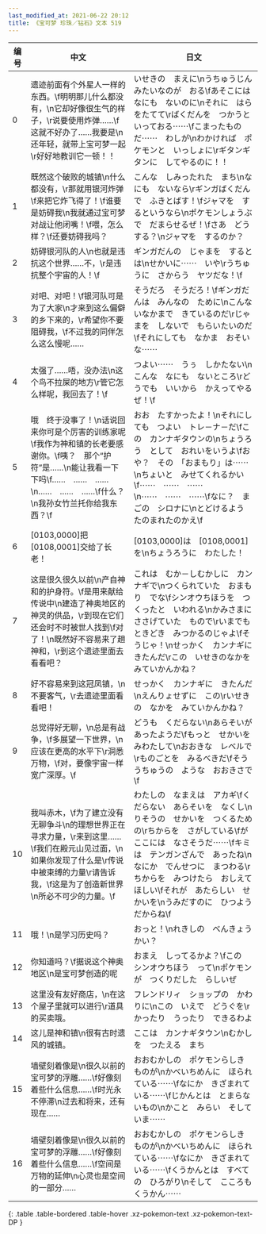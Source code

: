 ```yaml
---
last_modified_at: 2021-06-22 20:12
title: 《宝可梦 珍珠／钻石》文本 519
---
```

| 编号 | 中文 | 日文 |
| ---- | ---- | ---- |
| 0 | 遗迹前面有个外星人一样的东西。\f明明那儿什么都没有，\n它却好像很生气的样子，\r说要使用炸弹……\f这就不好办了……我要是\n还年轻，就带上宝可梦一起\r好好地教训它一顿！！ | いせきの　まえに\nうちゅうじん　みたいなのが　おる\fあそこには　なにも　ないのに\nそれに　はらをたてて\rばくだんを　つかうと　いっておる⋯⋯\fこまったものだ⋯⋯　わしが\nわかければ　ポケモンと　いっしょに\rギタンギタンに　してやるのに！！ |
| 1 | 既然这个破败的城镇\n什么都没有，\r那就用银河炸弹\f来把它炸飞得了！\f谁要是妨碍我\n我就通过宝可梦对战让他闭嘴！\f喂，怎么样？\f还要妨碍我吗？ | こんな　しみったれた　まち\nなにも　ないなら\rギンガばくだんで　ふきとばす！\fジャマを　するというなら\nポケモンしょうぶで　だまらせるぜ！\fさあ　どうする？\nジャマを　するのか？ |
| 2 | 妨碍银河队的人\n也就是违抗这个世界……不，\r是违抗整个宇宙的人！\f | ギンガだんの　じゃまを　するとは\nせかいに⋯⋯　いや\rうちゅうに　さからう　ヤツだな！\f |
| 3 | 对吧、对吧！\f银河队可是为了大家\n才来到这么偏僻的乡下来的，\r希望你不要阻碍我，\f不过我的同伴怎么这么慢呢…… | そうだろ　そうだろ！\fギンガだんは　みんなの　ために\nこんな　いなかまで　きているのだ\rじゃまを　しないで　もらいたいのだ\fそれにしても　なかま　おそいな⋯⋯ |
| 4 | 太强了……唔，没办法\n这个鸟不拉屎的地方\r管它怎么样呢，我回去了！\f | つよい⋯⋯　うぅ　しかたない\nこんな　なにも　ないところ\rどうでも　いいから　かえってやるぜ！\f |
| 5 | 哦　终于没事了！\n话说回来你可是个厉害的训练家呢\f我作为神和镇的长老要感谢你。\f咦？　那个“护符”是……\n能让我看一下下吗\f……　……　……　\n……　……　……\f什么？\n我孙女竹兰托你给我东西？\f | おお　たすかったよ！\nそれにしても　つよい　トレ－ナ－だ\fこの　カンナギタウンの\nちょうろう　として　おれいをいうよ\fおや？　その　「おまもり」は⋯⋯\nちょいと　みせてくれるかい\f⋯⋯　⋯⋯　⋯⋯　\n⋯⋯　⋯⋯　⋯⋯\fなに？　まごの　シロナに\nとどけるよう　たのまれたのかえ\f |
| 6 | [0103,0000]把[0108,0001]交给了长老！ | [0103,0000]は　[0108,0001]を\nちょうろうに　わたした！ |
| 7 | 这是很久很久以前\n产自神和的护身符。\f是用来献给传说中\n建造了神奥地区的神灵的供品，\r到现在它们还会时不时被世人找到\f对了！\n既然好不容易来了趟神和，\r到这个遗迹里面去看看吧？ | これは　むか－しむかしに　カンナギで\nつくられていた　おまもり　でな\fシンオウちほうを　つくったと　いわれる\nかみさまに　ささげていた　もので\rいまでも　ときどき　みつかるのじゃよ\fそうじゃ！\nせっかく　カンナギに　きたんだ\rこの　いせきのなかを　みていかんかね？ |
| 8 | 好不容易来到这冠凤镇，\n不要客气，\r去遗迹里面看看吧！ | せっかく　カンナギに　きたんだ\nえんりょせずに　この\rいせきの　なかを　みていかんかね？ |
| 9 | 总觉得好无聊，\n总是有战争，\f多展望一下世界，\n应该在更高的水平下\r洞悉万物，\f对，要像宇宙一样宽广深厚。\f | どうも　くだらない\nあらそいが　あったようだ\fもっと　せかいを　みわたして\nおおきな　レベルで\rものごとを　みるべきだ\fそう　うちゅうの　ような　おおきさで\f |
| 10 | 我叫赤木，\f为了建立没有无聊争斗\n的理想世界正在寻求力量，\r来到这里……\f我们在殿元山见过面，\n如果你发现了什么是\r传说中被束缚的力量\r请告诉我，\f这是为了创造新世界\n所必不可少的力量。\f | わたしの　なまえは　アカギ\fくだらない　あらそいを　なくし\nりそうの　せかいを　つくるための\rちからを　さがしている\fが　ここには　なさそうだ⋯⋯\fキミは　テンガンざんで　あったね\nなにか　でんせつに　まつわる\rちからを　みつけたら　おしえてほしい\fそれが　あたらしい　せかいを\nうみだすのに　ひつよう　だからね\f |
| 11 | 哦！\n是学习历史吗？ | おっと！\nれきしの　べんきょう　かい？ |
| 12 | 你知道吗？\f据说这个神奥地区\n是宝可梦创造的呢 | おまえ　しってるかよ？\fこの　シンオウちほう　って\nポケモンが　つくりだした　らしいぜ |
| 13 | 这里没有友好商店，\n在这个屋子里就可以进行\r道具的买卖哦。 | フレンドリィ　ショップの　かわりに\nこの　いえで　どうぐを\rかったり　うったり　できるわよ |
| 14 | 这儿是神和镇\n很有古时遗风的城镇。 | ここは　カンナギタウン\nむかしを　つたえる　まち |
| 15 | 墙壁刻着像是\n很久以前的宝可梦的浮雕……\f好像刻着些什么信息……\f时光永不停滞\n过去和将来，还有现在…… | おおむかしの　ポケモンらしき　ものが\nかべいちめんに　ほられている⋯⋯\fなにか　きざまれている⋯⋯\fじかんとは　とまらないもの\nかこと　みらい　そして　いま⋯⋯ |
| 16 | 墙壁刻着像是\n很久以前的宝可梦的浮雕……\f好像刻着些什么信息……\f空间是万物的延伸\n心灵也是空间的一部分…… | おおむかしの　ポケモンらしき　ものが\nかべいちめんに　ほられている⋯⋯\fなにか　きざまれている⋯⋯\fくうかんとは　すべての　ひろがり\nそして　こころも　くうかん⋯⋯ |
{: .table .table-bordered .table-hover .xz-pokemon-text .xz-pokemon-text-DP }